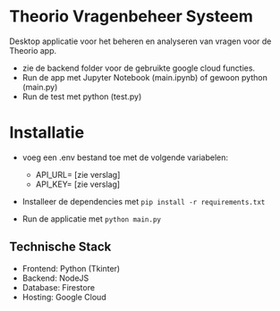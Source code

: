 # Theorio Vragenbeheer Systeem
Desktop applicatie voor het beheren en analyseren van vragen voor de Theorio app.

- zie de backend folder voor de gebruikte google cloud functies.
- Run de app met Jupyter Notebook (main.ipynb) of gewoon python (main.py)
- Run de test met python (test.py)

# Installatie
- voeg een .env bestand toe met de volgende variabelen:
  - API_URL= [zie verslag]
  - API_KEY= [zie verslag]

- Installeer de dependencies met `pip install -r requirements.txt`

- Run de applicatie met `python main.py`

## Technische Stack
- Frontend: Python (Tkinter)
- Backend: NodeJS
- Database: Firestore
- Hosting: Google Cloud